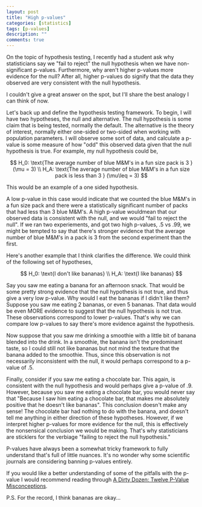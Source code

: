 ```yaml
---
layout: post
title: "High p-values"
categories: [statistics]
tags: [p-values]
description: ""
comments: true
---
```


On the topic of hypothesis testing, I recently had a student ask why
statisticians say we "fail to reject" the null hypothesis when we have
non-significant p-values. Furthermore, why aren't higher p-values more evidence
for the null? After all, higher p-values do signify that the data they observed
are very consistent with the null hypothesis. 

I couldn't give a great answer on the spot, but I'll share the best analogy I can think of now.

Let's back up and define the hypothesis testing framework. To begin, I will
have two hypotheses, the null and alternative. The null hypothesis is some
claim that is being tested, normally the default. The alternative is the theory
of interest, normally either one-sided or two-sided when working with
population parameters. I will observe some sort of data, and calculate a
p-value is some measure of how "odd" this observed data given that the null
hypothesis is true. For example, my null hypothesis could be,

$$
H_0: \text{The average number of blue M&M's in a fun size pack is 3 } (\mu = 3) \\
H_A: \text{The average number of blue M&M's in a fun size pack is less than 3 } (\mu\leq = 3)
$$

This would be an example of a one sided hypothesis.

A low p-value in this case would indicate that we counted the blue M&M's in a
fun size pack and there were a statistically significant number of packs that
had less than 3 blue M&M's. A high p-value wouldmean that our observed data is
consistent with the null, and we would "fail to reject the null". If we ran two
experiements, and got two high p-values, .5 vs .99, we might be tempted to say
that there's stronger evidence that the average number of blue M&M's in a pack
is 3 from the second experiment than the first.

Here's another example that I think clarifies the difference. We could think of
the following set of hypotheses,

$$
H_0: \text{I don't like bananas} \\
H_A: \text{I like bananas}
$$

Say you saw me eating a banana for an afternoon snack. That would be some
pretty strong evidence that the null hypothesis is not true, and thus give a
very low p-value. Why would I eat the bananas if I didn't like them? Suppose
you saw me eating 2 bananas, or even 5 bananas. That data would be even MORE
evidence to suggest that the null hypothesis is not true. These observations
correspond to lower p-values. That's why we can compare low p-values to say
there's more evidence against the hypothesis.

Now suppose that you saw me drinking a smoothie with a little bit of banana
blended into the drink. In a smoothie, the banana isn't the predominant taste,
so I could still not like bananas but not mind the texture that the banana
added to the smoothie. Thus, since this observation is not necessarily
inconsistent with the null, it would perhaps correspond to a p-value of .5.

Finally, consider if you saw me eating a chocolate bar. This again, is
consistent with the null hypothesis and would perhaps give a p-value of .9.
However, because you saw me eating a chocolate bar, you would never say that
"Because I saw him eating a chocolate bar, that makes me absolutely positive
that he doesn't like bananas". This conclusion doesn't make any sense! The
chocolate bar had nothing to do with the banana, and doesn't tell me anything
in either direction of these hypotheses. However, if we interpret higher
p-values for more evidence for the null, this is effectively the nonsensical
conclusion we would be making. That's why statisticians are sticklers for the
verbiage "failing to reject the null hypothesis."

P-values have always been a somewhat tricky framework to fully understand
that's full of little nuances. It's no wonder why some scientific journals are
considering banning p-values entirely.

If you would like a better understanding of some of the pitfalls with the
p-value I would recommend reading through [A Dirty Dozen: Twelve P-Value
Misconceptions](http://www.perfendo.org/docs/BayesProbability/twelvePvaluemisconceptions.pdf).

P.S. For the record, I think bananas are okay...
